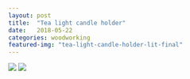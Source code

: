 ```yaml
---
layout: post
title:  "Tea light candle holder"
date:   2018-05-22
categories: woodworking
featured-img: "tea-light-candle-holder-lit-final"
---
```


<img src="https://lh3.googleusercontent.com/ms5qSCpZ0pxcVsiV73ivmc3wmA7hG7HXvbKFwKBbSV91VjnBmZOK6krHVA9XSR8G9E2lpjI-c375YlyA5ItPB7ifOXmINHkom9lBVZu4fs3E1TKPXoKPkh7n5wS5xUFiaj2sRBVwuP509f3XemzElt3ecQ5bsDFldSR9opQ75Kez0vxodCg8F3ViLJfn0I9GmYu4pt3y8Kr4-lA-x-C9Ns5ofwKy7pGdlPLKQqNHRRHYDJbhAZCZzM0XTa6wAmNMV2R9phq-uO_w5AOFPzYrI_ZIBwI__cTrzFQ5mQjSpghSlW3fmTth6UNPUrNK6hTwX3F_vM0Uo5R-iVXxFMyxpMWveigih_jDERTMGf2iOSyHBohvDFTg7aiwTDDlMsuYbAGs7eNMMsG6260wFhzV4qzEPvtiogFvfljLKKsF_WW7Y815Wnr7giGLfkrI9etcUgGRJJFKxUEmsVO0NMVizbTKdBY0Gxjrq06evMpE7BIMl04K1bx6Ty9TwPex4adNcuMfEUEcW8jgG2mkj0sIrexraaIfQPKXsvCxu09ZGQxALkmqfFBMTHPmX_t23fb2lSLL--9_ujGvaci6ND62vByhWP7mw2Uuw72IAbt6IKjVJir8IhL-heV5YjVQot3GQAEgQoFuI1mrt7CXrkvmchotwrFdQhmBUA=w1445-h963-no">

<img src="https://lh3.googleusercontent.com/_1XcCM9kQsj7XNdlRABZW8MTlf7UvD-y4999kymDRfZkl6uzQsstoEmdtmybnTATYtdjne9aVDAIXKiGo6GIL8uFeXP0OfLleTEGaAyBfC_cF5qEUsqvYRTTKR4fFmsDbWAWOqSkSAV8ZiEyoigqt3JUXLwIjm5A_Qb-nx9YT75gX7ZW5ZHoLy-tTxaWxX1eCRLnaJOWyEuN2Z52QUqHHob5cpxunMTX8nDZAj82fYCmRv3Rm_5D3z5MEBAOwJMeEQ3yiWdetcDuQtRJJOydNao7coQGtBaDKA1j6SeTtpc-ST6qYZtRWpXZNMJIpV6NaoFZlcMIjLX0QWJR2kqLjLAh0H6NIfCGjETh2wRz8ANQwXxVcAESQEu9hrgm2r-5DMcFWoyEeg8ijF_2LFyj5i6BI9mMDcCAWzUfkc1Zhq4O9EScYjQACEvrszOj4kIBGH509zN3cPHvOIhBDCoYMDAqVAJKEaxnM7J6EmlF5hBE05fAt-wmzy_z9peWtTGYd-WtFlBTanUZz-J1aBoZxcBRlVUzwnlC-0D_2XikbEI1xWW713kkg4fLkRLpjwHdkvL9HoEXYKT6WXnZ3qqZrUdaekUGG0Y4flGjmZx9yjTToBctlYh-1-CEJ9xw-sdXe2xmay-v0unm45oCIxwCx2vn9kl7FqF3GQ=w1518-h1012-no">